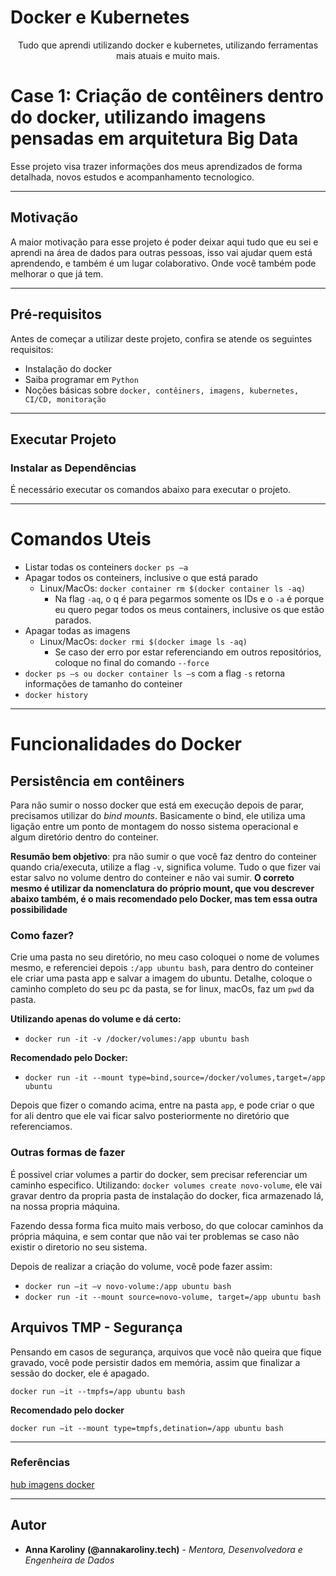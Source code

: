 # Docker e Kubernetes

<p align="center">Tudo que aprendi utilizando docker e kubernetes, utilizando ferramentas mais atuais e muito mais.</p>

# Case 1: Criação de contêiners dentro do docker, utilizando imagens pensadas em arquitetura Big Data

Esse projeto visa trazer informações dos meus aprendizados de forma detalhada, novos estudos e acompanhamento tecnologico.

---

## Motivação

<p> A maior motivação para esse projeto é poder deixar aqui tudo que eu sei e aprendi na área de dados para outras pessoas, isso vai ajudar quem está aprendendo, e também é um lugar colaborativo. Onde você também pode melhorar o que já tem.

---

## Pré-requisitos

Antes de começar a utilizar deste projeto, confira se atende os seguintes requisitos:

- Instalação do docker
- Saiba programar em `Python`
- Noções básicas sobre `docker, contêiners, imagens, kubernetes, CI/CD, monitoração`

---

## Executar Projeto

### Instalar as Dependências

É necessário executar os comandos abaixo para executar o projeto.


---

# Comandos Uteis

- Listar todas os conteiners `docker ps –a`
- Apagar todos os conteiners, inclusive o que está parado
  - Linux/MacOs: `docker container rm $(docker container ls -aq)`
    - Na flag `-aq`, o q é para pegarmos somente os IDs e o `-a` é porque eu quero pegar todos os meus containers, inclusive os que estão parados.
- Apagar todas as imagens
  - Linux/MacOs: `docker rmi $(docker image ls -aq)`
    - Se caso der erro por estar referenciando em outros repositórios, coloque no final do comando `--force`
- `docker ps –s ou docker container ls –s` com a flag `-s` retorna informações de tamanho do conteiner
- `docker history`

---

# Funcionalidades do Docker

## Persistência em contêiners

Para não sumir o nosso docker que está em execução depois de parar, precisamos utilizar do *bind mounts*.
Basicamente o bind, ele utiliza uma ligação entre um ponto de montagem do nosso sistema operacional e algum diretório dentro do conteiner.

**Resumão bem objetivo**: pra não sumir o que você faz dentro do conteiner quando cria/executa, utilize a flag `-v`, significa volume. Tudo o que fizer vai estar salvo no volume dentro do conteiner e não vai sumir. **O correto mesmo é utilizar da nomenclatura do próprio mount, que vou descrever abaixo também, é o mais recomendado pelo Docker, mas tem essa outra possibilidade**

### Como fazer?

Crie uma pasta no seu diretório, no meu caso coloquei o nome de volumes mesmo, e referenciei depois `:/app ubuntu bash`, para dentro do conteiner ele criar uma pasta app e salvar a imagem do ubuntu. Detalhe, coloque o caminho completo do seu pc da pasta, se for linux, macOs, faz um `pwd` da pasta.

**Utilizando apenas do volume e dá certo:**

- `docker run -it -v /docker/volumes:/app ubuntu bash`

**Recomendado pelo Docker:**

- `docker run -it --mount type=bind,source=/docker/volumes,target=/app ubuntu`

Depois que fizer o comando acima, entre na pasta `app`, e pode criar o que for ali dentro que ele vai ficar salvo posteriormente no diretório que referenciamos.

### Outras formas de fazer

É possivel criar volumes a partir do docker, sem precisar referenciar um caminho especifico.
Utilizando: `docker volumes create novo-volume`, ele vai gravar dentro da propria pasta de instalação do docker, fica armazenado lá, na nossa propria máquina.

Fazendo dessa forma fica muito mais verboso, do que colocar caminhos da própria máquina, e sem contar que não vai ter problemas se caso não existir o diretorio no seu sistema.

Depois de realizar a criação do volume, você pode fazer assim:

- `docker run –it –v novo-volume:/app ubuntu bash`
- `docker run -it --mount source=novo-volume, target=/app ubuntu bash`

## Arquivos TMP - Segurança
Pensando em casos de segurança, arquivos que você não queira que fique gravado, você pode persistir dados em memória, assim que finalizar a sessão do docker, ele é apagado.

`docker run –it --tmpfs=/app ubuntu bash`

**Recomendado pelo docker**

`docker run –it --mount type=tmpfs,detination=/app ubuntu bash`

---

### Referências

[hub imagens docker](https://hub.docker.com/search?q=)

---

## Autor

- **Anna Karoliny (@annakaroliny.tech)** - *Mentora, Desenvolvedora e Engenheira de Dados*
